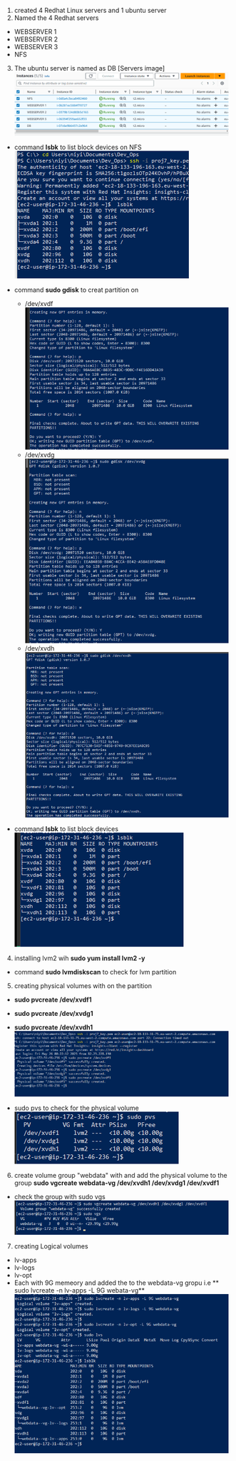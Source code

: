 1. created 4 Redhat Linux servers and 1 ubuntu server
2. Named the 4 Redhat servers

- WEBSERVER 1
- WEBSERVER 2
- WEBSERVER 3
- NFS

3. The ubuntu server is named as DB
   [Servers image]![Alt text](images/proj7.1.PNG)

- command **lsbk** to list block devices
  on NFS ![Alt text](images/pro7.2.PNG)

- command **sudo gdisk** to creat partition on

  - /dev/xvdf ![Alt text](images/pro7.3.PNG)
  - /dev/xvdg ![Alt text](images/pro7.4.PNG)
  - /dev/xvdh ![Alt text](images/pro7.5.PNG)

- command **lsbk** to list block devices![Alt text](images/pro7.6.PNG)

4. installing lvm2 wih **sudo yum install lvm2 -y**

- command **sudo lvmdiskscan** to check for lvm partition

5. creating physical volumes with on the partition

- **sudo pvcreate /dev/xvdf1**
- **sudo pvcreate /dev/xvdg1**
- **sudo pvcreate /dev/xvdh1**
  ![Alt text](images/pro7.9.PNG)

- sudo pvs to check for the physical volume![Alt text](images/pro7.10.PNG)

6. create volume group "webdata" with and add the physical volume to the group
   **sudo vgcreate webdata-vg /dev/xvdh1 /dev/xvdg1 /dev/xvdf1**

- check the group with sudo vgs![Alt text](images/pro7.11.PNG)

7. creating Logical volumes

- lv-apps
- lv-logs
- lv-opt
- Each with 9G memeory and added the to the webdata-vg gropu i.e ** sudo lvcreate -n lv-apps -L 9G webata-vg**
  ![Alt text](images/pro7.12.PNG)
